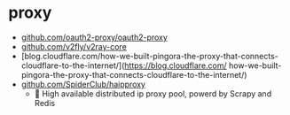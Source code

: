 # proxy

* [github.com/oauth2-proxy/oauth2-proxy](https://github.com/oauth2-proxy/oauth2-proxy)
* [github.com/v2fly/v2ray-core](https://github.com/v2fly/v2ray-core)
* [blog.cloudflare.com/how-we-built-pingora-the-proxy-that-connects-cloudflare-to-the-internet/](https://blog.cloudflare.com/
how-we-built-pingora-the-proxy-that-connects-cloudflare-to-the-internet/)
* [github.com/SpiderClub/haipproxy](https://github.com/SpiderClub/haipproxy)
    * 💖 High available distributed ip proxy pool, powerd by Scrapy and Redis